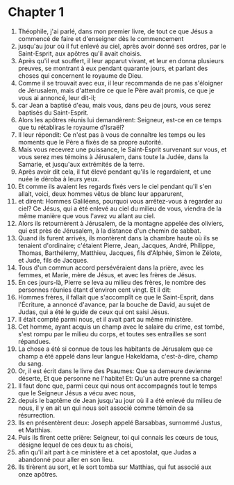 # Chapter 1

1. Théophile, j'ai parlé, dans mon premier livre, de tout ce que Jésus a commencé de faire et d'enseigner dès le commencement
2. jusqu'au jour où il fut enlevé au ciel, après avoir donné ses ordres, par le Saint-Esprit, aux apôtres qu'il avait choisis.
3. Après qu'il eut souffert, il leur apparut vivant, et leur en donna plusieurs preuves, se montrant à eux pendant quarante jours, et parlant des choses qui concernent le royaume de Dieu.
4. Comme il se trouvait avec eux, il leur recommanda de ne pas s'éloigner de Jérusalem, mais d'attendre ce que le Père avait promis, ce que je vous ai annoncé, leur dit-il;
5. car Jean a baptisé d'eau, mais vous, dans peu de jours, vous serez baptisés du Saint-Esprit.
6. Alors les apôtres réunis lui demandèrent: Seigneur, est-ce en ce temps que tu rétabliras le royaume d'Israël?
7. Il leur répondit: Ce n'est pas à vous de connaître les temps ou les moments que le Père a fixés de sa propre autorité.
8. Mais vous recevrez une puissance, le Saint-Esprit survenant sur vous, et vous serez mes témoins à Jérusalem, dans toute la Judée, dans la Samarie, et jusqu'aux extrémités de la terre.
9. Après avoir dit cela, il fut élevé pendant qu'ils le regardaient, et une nuée le déroba à leurs yeux.
10. Et comme ils avaient les regards fixés vers le ciel pendant qu'il s'en allait, voici, deux hommes vêtus de blanc leur apparurent,
11. et dirent: Hommes Galiléens, pourquoi vous arrêtez-vous à regarder au ciel? Ce Jésus, qui a été enlevé au ciel du milieu de vous, viendra de la même manière que vous l'avez vu allant au ciel.
12. Alors ils retournèrent à Jérusalem, de la montagne appelée des oliviers, qui est près de Jérusalem, à la distance d'un chemin de sabbat.
13. Quand ils furent arrivés, ils montèrent dans la chambre haute où ils se tenaient d'ordinaire; c'étaient Pierre, Jean, Jacques, André, Philippe, Thomas, Barthélemy, Matthieu, Jacques, fils d'Alphée, Simon le Zélote, et Jude, fils de Jacques.
14. Tous d'un commun accord persévéraient dans la prière, avec les femmes, et Marie, mère de Jésus, et avec les frères de Jésus.
15. En ces jours-là, Pierre se leva au milieu des frères, le nombre des personnes réunies étant d'environ cent vingt. Et il dit:
16. Hommes frères, il fallait que s'accomplît ce que le Saint-Esprit, dans l'Écriture, a annoncé d'avance, par la bouche de David, au sujet de Judas, qui a été le guide de ceux qui ont saisi Jésus.
17. Il était compté parmi nous, et il avait part au même ministère.
18. Cet homme, ayant acquis un champ avec le salaire du crime, est tombé, s'est rompu par le milieu du corps, et toutes ses entrailles se sont répandues.
19. La chose a été si connue de tous les habitants de Jérusalem que ce champ a été appelé dans leur langue Hakeldama, c'est-à-dire, champ du sang.
20. Or, il est écrit dans le livre des Psaumes: Que sa demeure devienne déserte, Et que personne ne l'habite! Et: Qu'un autre prenne sa charge!
21. Il faut donc que, parmi ceux qui nous ont accompagnés tout le temps que le Seigneur Jésus a vécu avec nous,
22. depuis le baptême de Jean jusqu'au jour où il a été enlevé du milieu de nous, il y en ait un qui nous soit associé comme témoin de sa résurrection.
23. Ils en présentèrent deux: Joseph appelé Barsabbas, surnommé Justus, et Matthias.
24. Puis ils firent cette prière: Seigneur, toi qui connais les cœurs de tous, désigne lequel de ces deux tu as choisi,
25. afin qu'il ait part à ce ministère et à cet apostolat, que Judas a abandonné pour aller en son lieu.
26. Ils tirèrent au sort, et le sort tomba sur Matthias, qui fut associé aux onze apôtres.

